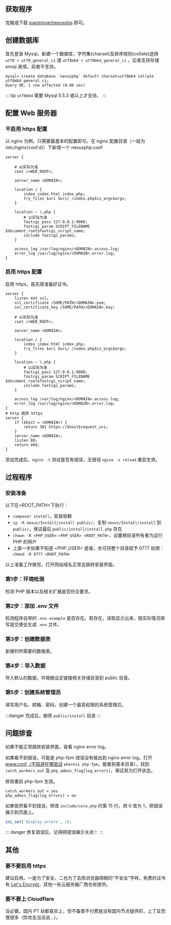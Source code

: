 ## 获取程序

克隆或下载 [xiaomlove/nexusphp](https://github.com/xiaomlove/nexusphp) 即可。

## 创建数据库

首先登录 Mysql，新建一个数据库，字符集(charset)及排序规则(collate)选择 `utf8 + utf8_general_ci` 或 `utf8mb4 + utf8mb4_general_ci` 。后者支持存储 emoji 表情，前者不支持。
```
mysql> create database `nexusphp` default charset=utf8mb4 collate utf8mb4_general_ci;
Query OK, 1 row affected (0.06 sec)
```

::: tip
`utf8mb4` 需要 Mysql 5.5.3 或以上才支持。
:::


## 配置 Web 服务器

### 不启用 https 配置
以 nginx 为例，只需要最基本的配置即可。在 nginx 配置目录（一般为 /etc/nginx/conf.d/）下新增一个 nexusphp.conf

```
server {

    # 以实际为准
    root /<WEB_ROOT>; 

    server_name <DOMAIN>;

    location / {
        index index.html index.php;
        try_files $uri $uri/ /index.php$is_args$args;
    }

    location ~ \.php {
        # 以实际为准
        fastcgi_pass 127.0.0.1:9000; 
        fastcgi_param SCRIPT_FILENAME $document_root$fastcgi_script_name;
        include fastcgi_params;
    }

    access_log /var/log/nginx/<DOMAIN>.access.log;
    error_log /var/log/nginx/<DOMAIN>.error.log;
}
```

### 启用 https 配置
启用 https，首先得准备好证书。
```
server {
    listen 443 ssl;
    ssl_certificate /SOME/PATH/<DOMAIN>.pem;
    ssl_certificate_key /SOME/PATH/<DOMAIN>.key;

    # 以实际为准
    root /<WEB_ROOT>; 

    server_name <DOMAIN>;

    location / {
        index index.html index.php;
        try_files $uri $uri/ /index.php$is_args$args;
    }

    location ~ \.php {
        # 以实际为准
        fastcgi_pass 127.0.0.1:9000; 
        fastcgi_param SCRIPT_FILENAME $document_root$fastcgi_script_name;
        include fastcgi_params;
    }

    access_log /var/log/nginx/<DOMAIN>.access.log;
    error_log /var/log/nginx/<DOMAIN>.error.log;
}
# http 跳转 https
server {
    if ($host = <DOMAIN>) {
        return 301 https://$host$request_uri;
    }
    server_name <DOMAIN>;
    listen 80;
    return 404;
}
```

添加完成后，`nginx -t` 测试是否有错误，无错误 `nginx -s reload` 重启生效。

## 过程程序

### 安装准备

以下在<ROOT_PATH>下执行：
- `composer install`，安装依赖 
- `cp -R nexus/Install/install public/`，复制 `nexus/Install/install` 到 `public/`，保证最后 `public/install/install.php` 存在
- `chown -R <PHP_USER>:<PHP_USER> <ROOT_PATH>`，设置根目录所有者为运行 PHP 的用户
- 上面一步如果不知道 <PHP_USER> 是谁，亦可将整个目录赋予 0777 权限：`chmod -R 0777 <ROOT_PATH>`

以上准备工作做完，打开网站域名正常会跳转安装界面。

### 第1步：环境检测
检测 PHP 版本以及相关扩展是否符合要求。

### 第2步：添加 .env 文件
检测程序自带的 `.env.example` 是否存在。若存在，读取显示出来，按实际情况填写提交便会生成 `.env` 文件。

### 第3步：创建数据表
新建的所需要的数据表。

### 第4步：导入数据
导入默认的数据，并根据设定链接相关存储目录到 public 目录。

### 第5步：创建系统管理员
填写用户名、邮箱、密码，创建一个最高权限的系统管理员。

:::danger
完成后，删除 `public/install` 目录
:::

## 问题排查

如果不能正常跳转安装界面，查看 nginx error log。  

如果看不到错误，可能是 php-fpm 错误没有输出到 nginx error log。打开 www.conf（不知道在哪尝试 `whereis php-fpm`，能看到基本目录），找到 `catch_workers_out` 及 `php_admin_flag[log_errors]`，保证其为打开状态。  

修改重启 php-fpm 生效。
```
catch_workers_out = yes
php_admin_flag[log_errors] = on
```

如果依然看不到错误，修改 `include/core.php` 约第 15 行，把 0 改为 1，把错误展示到页面上。
``` php
ini_set('display_errors', 1);
```

::: danger
修复错误后，记得把错误展示关闭！
:::

## 其他

### 要不要启用 https

建议启用。一是为了安全，二也为了去除浏览器碍眼的“不安全”字样。免费的证书有 [Let's Encrypt](https://letsencrypt.org/)，其他一些云服务器厂商也有提供。

### 要不要上 Cloudflare

没必要。国内 PT 站都喜欢上，但不备案不付费是没有国内节点提供的，上了反而慢很多（防攻击当没说...）。
